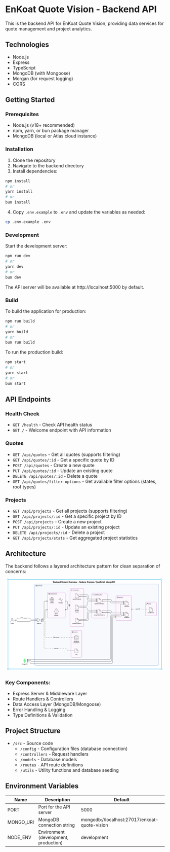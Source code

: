 # EnKoat Quote Vision - Backend API

This is the backend API for EnKoat Quote Vision, providing data services for quote management and project analytics.

## Technologies

- Node.js
- Express
- TypeScript
- MongoDB (with Mongoose)
- Morgan (for request logging)
- CORS

## Getting Started

### Prerequisites

- Node.js (v18+ recommended)
- npm, yarn, or bun package manager
- MongoDB (local or Atlas cloud instance)

### Installation

1. Clone the repository
2. Navigate to the backend directory
3. Install dependencies:

```bash
npm install
# or
yarn install
# or
bun install
```

4. Copy `.env.example` to `.env` and update the variables as needed:

```bash
cp .env.example .env
```

### Development

Start the development server:

```bash
npm run dev
# or
yarn dev
# or
bun dev
```

The API server will be available at http://localhost:5000 by default.

### Build

To build the application for production:

```bash
npm run build
# or
yarn build
# or 
bun run build
```

To run the production build:

```bash
npm start
# or
yarn start
# or
bun start
```

## API Endpoints

### Health Check
- `GET /health` - Check API health status
- `GET /` - Welcome endpoint with API information

### Quotes

- `GET /api/quotes` - Get all quotes (supports filtering)
- `GET /api/quotes/:id` - Get a specific quote by ID
- `POST /api/quotes` - Create a new quote
- `PUT /api/quotes/:id` - Update an existing quote
- `DELETE /api/quotes/:id` - Delete a quote
- `GET /api/quotes/filter-options` - Get available filter options (states, roof types)

### Projects

- `GET /api/projects` - Get all projects (supports filtering)
- `GET /api/projects/:id` - Get a specific project by ID
- `POST /api/projects` - Create a new project
- `PUT /api/projects/:id` - Update an existing project
- `DELETE /api/projects/:id` - Delete a project
- `GET /api/projects/stats` - Get aggregated project statistics

## Architecture

The backend follows a layered architecture pattern for clean separation of concerns:

![Backend Architecture](../screenshot/Backend%20architecture%20.png)

### Key Components:

- Express Server & Middleware Layer
- Route Handlers & Controllers
- Data Access Layer (MongoDB/Mongoose)
- Error Handling & Logging
- Type Definitions & Validation

## Project Structure

- `/src` - Source code
  - `/config` - Configuration files (database connection)
  - `/controllers` - Request handlers
  - `/models` - Database models
  - `/routes` - API route definitions
  - `/utils` - Utility functions and database seeding

## Environment Variables

| Name | Description | Default |
|------|-------------|---------|
| PORT | Port for the API server | 5000 |
| MONGO_URI | MongoDB connection string | mongodb://localhost:27017/enkoat-quote-vision |
| NODE_ENV | Environment (development, production) | development |